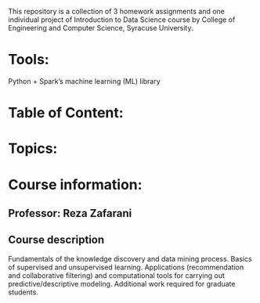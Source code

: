 This repository is a collection of 3 homework assignments and one individual project of Introduction to Data Science course by College of Engineering and Computer Science, Syracuse University.

# Tools:
Python + Spark’s machine learning (ML) library

# Table of Content:

# Topics:

# Course information:
## Professor: Reza Zafarani
## Course description
Fundamentals of the knowledge discovery and data mining process. Basics of supervised and unsupervised learning. Applications (recommendation and collaborative filtering) and computational tools for carrying out predictive/descriptive modeling. Additional work required for graduate students.


